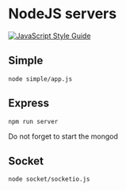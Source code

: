 # NodeJS servers

[![JavaScript Style Guide](https://img.shields.io/badge/code_style-standard-brightgreen.svg)](https://standardjs.com)

## Simple

    node simple/app.js

## Express

    npm run server

Do not forget to start the mongod

## Socket

    node socket/socketio.js
